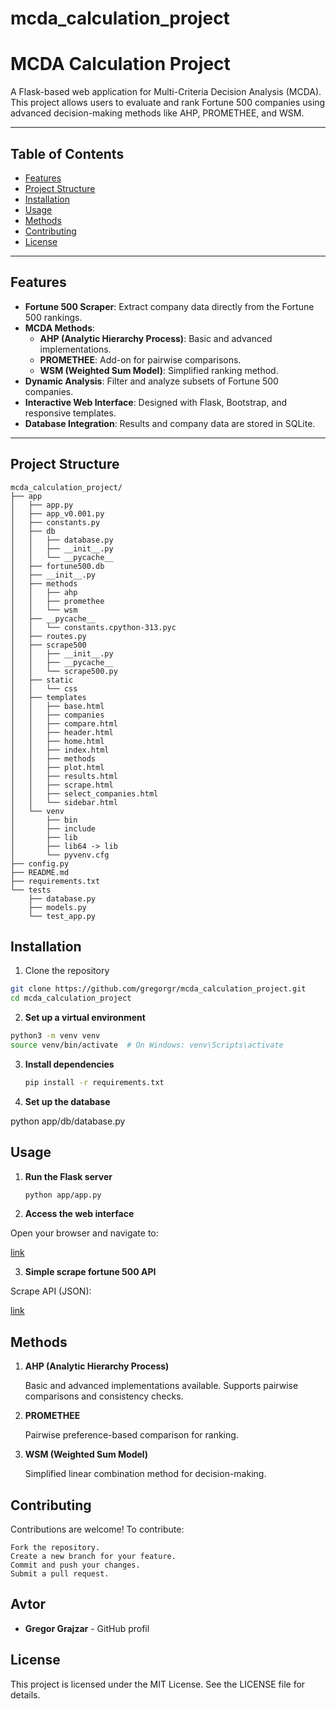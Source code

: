 # mcda_calculation_project




# MCDA Calculation Project

A Flask-based web application for Multi-Criteria Decision Analysis (MCDA). This project allows users to evaluate and rank Fortune 500 companies using advanced decision-making methods like AHP, PROMETHEE, and WSM.

---

## **Table of Contents**
- [Features](#features)
- [Project Structure](#project-structure)
- [Installation](#installation)
- [Usage](#usage)
- [Methods](#methods)
- [Contributing](#contributing)
- [License](#license)

---

## **Features**
- **Fortune 500 Scraper**: Extract company data directly from the Fortune 500 rankings.
- **MCDA Methods**:
  - **AHP (Analytic Hierarchy Process)**: Basic and advanced implementations.
  - **PROMETHEE**: Add-on for pairwise comparisons.
  - **WSM (Weighted Sum Model)**: Simplified ranking method.
- **Dynamic Analysis**: Filter and analyze subsets of Fortune 500 companies.
- **Interactive Web Interface**: Designed with Flask, Bootstrap, and responsive templates.
- **Database Integration**: Results and company data are stored in SQLite.

---

## **Project Structure**

```plaintext
mcda_calculation_project/
├── app
│   ├── app.py
│   ├── app_v0.001.py
│   ├── constants.py
│   ├── db
│   │   ├── database.py
│   │   ├── __init__.py
│   │   └── __pycache__
│   ├── fortune500.db
│   ├── __init__.py
│   ├── methods
│   │   ├── ahp
│   │   ├── promethee
│   │   └── wsm
│   ├── __pycache__
│   │   └── constants.cpython-313.pyc
│   ├── routes.py
│   ├── scrape500
│   │   ├── __init__.py
│   │   ├── __pycache__
│   │   └── scrape500.py
│   ├── static
│   │   └── css
│   ├── templates
│   │   ├── base.html
│   │   ├── companies
│   │   ├── compare.html
│   │   ├── header.html
│   │   ├── home.html
│   │   ├── index.html
│   │   ├── methods
│   │   ├── plot.html
│   │   ├── results.html
│   │   ├── scrape.html
│   │   ├── select_companies.html
│   │   └── sidebar.html
│   └── venv
│       ├── bin
│       ├── include
│       ├── lib
│       ├── lib64 -> lib
│       └── pyvenv.cfg
├── config.py
├── README.md
├── requirements.txt
└── tests
    ├── database.py
    ├── models.py
    └── test_app.py

```

## Installation
1. Clone the repository
```bash
git clone https://github.com/gregorgr/mcda_calculation_project.git
cd mcda_calculation_project
```

2. **Set up a virtual environment**
```bash
python3 -m venv venv
source venv/bin/activate  # On Windows: venv\Scripts\activate
```

3. **Install dependencies**
	```bash
	pip install -r requirements.txt
	```
4. **Set up the database**

python app/db/database.py

## Usage
1. **Run the Flask server**

	```bash
	python app/app.py
	```

2. **Access the web interface**

Open your browser and navigate to:

[link](http://127.0.0.1:5000)

3. **Simple scrape fortune 500 API**

Scrape API (JSON):

[link](http://127.0.0.1:5000/api/scrape-fortune-500)



## Methods
1. **AHP (Analytic Hierarchy Process)**

    Basic and advanced implementations available.
    Supports pairwise comparisons and consistency checks.

2. **PROMETHEE**

    Pairwise preference-based comparison for ranking.

3. **WSM (Weighted Sum Model)**

    Simplified linear combination method for decision-making.
   


## Contributing
Contributions are welcome! To contribute:

    Fork the repository.
    Create a new branch for your feature.
    Commit and push your changes.
    Submit a pull request.


## Avtor

- **Gregor Grajzar** - GitHub profil



## License

This project is licensed under the MIT License. See the LICENSE file for details.







